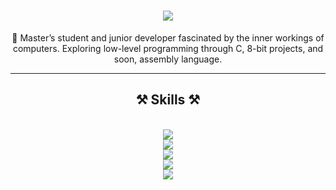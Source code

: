 <h1 align="center">
    <img src="https://readme-typing-svg.herokuapp.com/?font=Righteous&size=35&center=true&vCenter=true&width=500&height=70&duration=4000&lines=Hi+There!+👋;+Welcome+To+My+Page!;" />
</h1>
    
<div align="center">
 
🌱 Master’s student and junior developer fascinated by the inner workings of computers. Exploring low-level programming through C, 8-bit projects, and soon, assembly language.
 
 </div>

 <hr/>
 
<h2 align="center">⚒️ Skills ⚒️</h2>
<br/>
<div align="center">
    <img src="https://skillicons.dev/icons?i=html,css,javascript,angular" /><br>
    <img src="https://skillicons.dev/icons?i=nodejs,express,nest,postman" /><br>
    <img src="https://skillicons.dev/icons?i=c,python,java,unity" /><br>
    <img src="https://skillicons.dev/icons?i=git,docker,postgresql,msql" /><br>
    <img src="https://skillicons.dev/icons?i=vscode,github,bash,linux" /><br>
</div>
